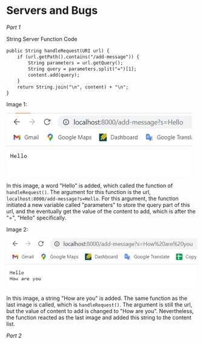 # **Servers and Bugs**
*Part 1*

String Server Function Code

```
public String handleRequest(URI url) {
    if (url.getPath().contains("/add-message")) {
        String parameters = url.getQuery();
        String query = parameters.split("=")[1];
        content.add(query);
    }
    return String.join("\n", content) + "\n";
}
```

Image 1:

![image](String_Server_1.png)

In this image, a word "Hello" is added, which called the function of `handleRequest()`. The argument for this function is the url, `localhost:8000/add-message?s=Hello`. For this argument, the function initiated a new variable called "parameters" to store the query part of this url, and the eventually get the value of the content to add, which is after the "=", "Hello" specifically.


Image 2:

![image](String_Server_2.png)

In this image, a string "How are you" is added. The same function as the last image is called, which is `handleRequest()`. The argument is still the url, but the value of content to add is changed to "How are you". Nevertheless, the function reacted as the last image and added this string to the content list.


*Part 2*
